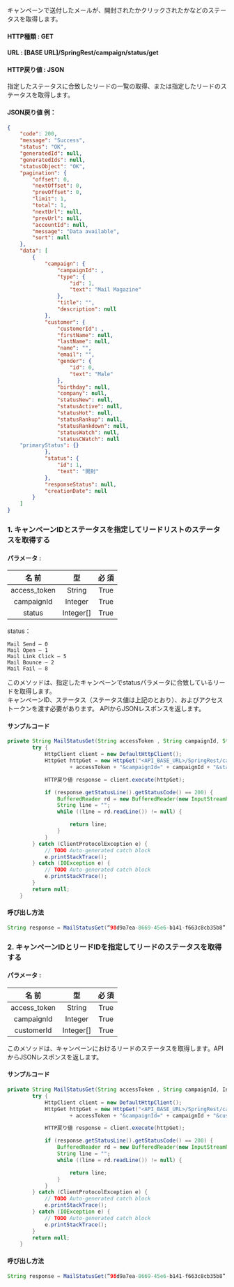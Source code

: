 ﻿キャンペーンで送付したメールが、開封されたかクリックされたかなどのステータスを取得します。

#### HTTP種類 : GET  
#### URL : [BASE URL]/SpringRest/campaign/status/get  
#### HTTP戻り値 : JSON  

指定したステータスに合致したリードの一覧の取得、または指定したリードのステータスを取得します。

#### JSON戻り値 例：  
```json
{
    "code": 200,
    "message": "Success",
    "status": "OK",
    "generatedId": null,
    "generatedIds": null,
    "statusObject": "OK",
    "pagination": {
        "offset": 0,
        "nextOffset": 0,
        "prevOffset": 0,
        "limit": 1,
        "total": 1,
        "nextUrl": null,
        "prevUrl": null,
        "accountId": null,
        "message": "Data available",
        "sort": null
    },
    "data": [
        {
            "campaign": {
                "campaignId": ,
                "type": {
                    "id": 1,
                    "text": "Mail Magazine"
                },
                "title": "",
                "description": null
            },
            "customer": {
                "customerId": ,
                "firstName": null,
                "lastName": null,
                "name": "",
                "email": "",
                "gender": {
                    "id": 0,
                    "text": "Male"
                },
                "birthday": null,
                "company": null,
                "statusNew": null,
                "statusActive": null,
                "statusHot": null,
                "statusRankup": null,
                "statusRankdown": null,
                "statusWatch": null,
                "statusCWatch": null
	"primaryStatus": {}
            },
            "status": {
                "id": 1,
                "text": "開封"
            },
            "responseStatus": null,
            "creationDate": null
        }
    ]
}
```


### 1. キャンペーンIDとステータスを指定してリードリストのステータスを取得する    

#### パラメータ :   
| 名 前 |	型	| 必 須 | 
|:----:|:---:|:---:|
|access_token	|String	|True|
|campaignId	|Integer	|True|
|status	|Integer[] 	|True|

status： 
```
Mail Send – 0
Mail Open – 1
Mail Link Click – 5
Mail Bounce – 2
Mail Fail – 8
```

このメソッドは、指定したキャンペーンでstatusパラメータに合致しているリードを取得します。  
キャンペーンID、ステータス（ステータス値は上記のとおり）、およびアクセストークンを渡す必要があります。 APIからJSONレスポンスを返します。  

#### サンプルコード

```java
private String MailStatusGet(String accessToken , String campaignId, String status) {
		try {
			HttpClient client = new DefaultHttpClient();
			HttpGet httpGet = new HttpGet("<API_BASE_URL>/SpringRest/campaign/status/get?access_token="
					+ accessToken + "&campaignId=" + campaignId + "&status=" + status);

			HTTP戻り値 response = client.execute(httpGet);

			if (response.getStatusLine().getStatusCode() == 200) {
				BufferedReader rd = new BufferedReader(new InputStreamReader(response.getEntity().getContent()));
				String line = "";
				while ((line = rd.readLine()) != null) {

					return line;
				}
			}
		} catch (ClientProtocolException e) {
			// TODO Auto-generated catch block
			e.printStackTrace();
		} catch (IOException e) {
			// TODO Auto-generated catch block
			e.printStackTrace();
		}
		return null;
	}
```

#### 呼び出し方法
```java
String response = MailStatusGet(“98d9a7ea-8669-45e6-b141-f663c8cb35b8”, "525", "0");
```

### 2. キャンペーンIDとリードIDを指定してリードのステータスを取得する  

#### パラメータ :   
| 名 前 |	型	| 必 須 | 
|:----:|:---:|:---:|
|access_token	|String	|True|
|campaignId	|Integer	|True|
|customerId	|Integer[] 	|True|

このメソッドは、キャンペーンにおけるリードのステータスを取得します。APIからJSONレスポンスを返します。  

#### サンプルコード
```java
private String MailStatusGet(String accessToken , String campaignId, Int customerId) {
		try {
			HttpClient client = new DefaultHttpClient();
			HttpGet httpGet = new HttpGet("<API_BASE_URL>/SpringRest/campaign/status/get?access_token="
					+ accessToken + "&campaignId=" + campaignId + "&customerId=" + customerId);

			HTTP戻り値 response = client.execute(httpGet);

			if (response.getStatusLine().getStatusCode() == 200) {
				BufferedReader rd = new BufferedReader(new InputStreamReader(response.getEntity().getContent()));
				String line = "";
				while ((line = rd.readLine()) != null) {

					return line;
				}
			}
		} catch (ClientProtocolException e) {
			// TODO Auto-generated catch block
			e.printStackTrace();
		} catch (IOException e) {
			// TODO Auto-generated catch block
			e.printStackTrace();
		}
		return null;
	}
```

#### 呼び出し方法
```java
String response = MailStatusGet(“98d9a7ea-8669-45e6-b141-f663c8cb35b8”, "525", 25);
```
